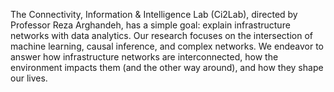 The Connectivity, Information & Intelligence Lab (Ci2Lab), directed by Professor Reza Arghandeh, has a simple goal: explain infrastructure networks with data analytics. 
Our research focuses on the intersection of machine learning, causal inference, and complex networks. 
We endeavor to answer how infrastructure networks are interconnected, how the environment impacts them (and the other way around), and how they shape our lives. 
